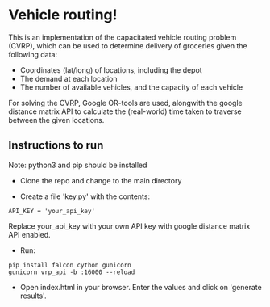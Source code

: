 # Vehicle routing!

This is an implementation of the capacitated vehicle routing problem (CVRP), which can be used to determine delivery of groceries given the following data:
- Coordinates (lat/long) of locations, including the depot
- The demand at each location
- The number of available vehicles, and the capacity of each vehicle

For solving the CVRP, Google OR-tools are used, alongwith the google distance matrix API to calculate the (real-world) time taken to traverse between the given locations.

## Instructions to run
Note: python3 and pip should be installed

- Clone the repo and change to the main directory

- Create a file 'key.py' with the contents:
``` 
API_KEY = 'your_api_key'
```
Replace your_api_key with your own API key with google distance matrix API enabled.

- Run:
```
pip install falcon cython gunicorn
gunicorn vrp_api -b :16000 --reload
```

- Open index.html in your browser. Enter the values and click on 'generate results'.
